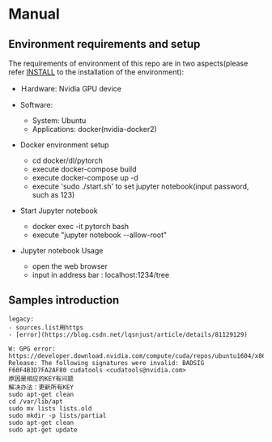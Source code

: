 # Manual

## Environment requirements and setup
 The requirements of environment of this repo are in two aspects(please refer [INSTALL](https://github.com/kindlytree/sys_tools/blob/master/README.md) to the installation of the environment):
 - Ｈardware: Nvidia GPU device
 - Software: 
    - System: Ubuntu
    - Applications: docker(nvidia-docker2) 

- Docker environment setup
  - cd docker/dl/pytorch
  - execute docker-compose build
  - execute docker-compose up -d
  - execute 'sudo ./start.sh' to set jupyter notebook(input password, such as 123)

- Start Jupyter notebook
  - docker exec -it pytorch bash
  - execute "jupyter notebook --allow-root"

- Jupyter notebook Usage
  - open the web browser
  - input in address bar : localhost:1234/tree

## Samples introduction

```
legacy:
- sources.list用https
- [error](https://blog.csdn.net/lqsnjust/article/details/81129129)

W: GPG error: https://developer.download.nvidia.com/compute/cuda/repos/ubuntu1604/x86_64  Release: The following signatures were invalid: BADSIG F60F4B3D7FA2AF80 cudatools <cudatools@nvidia.com>
原因是相应的KEY有问题
解决办法：更新所有KEY
sudo apt-get clean
cd /var/lib/apt
sudo mv lists lists.old
sudo mkdir -p lists/partial
sudo apt-get clean
sudo apt-get update
```